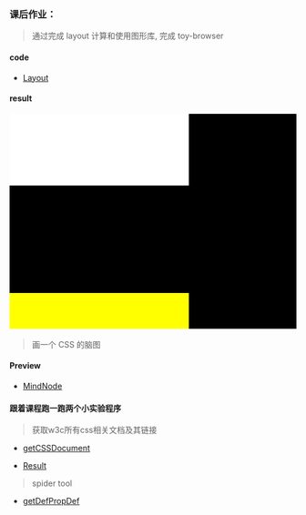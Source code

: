 ### 课后作业：

> 通过完成 layout 计算和使用图形库, 完成 toy-browser

#### code
- [Layout](./net/js/layout.js)

#### result
![image](./net/js/dom.jpg)

> 画一个 CSS 的脑图

#### Preview

- [MindNode](./reLearnCSS.mindnode)

#### 跟着课程跑一跑两个小实验程序

> 获取w3c所有css相关文档及其链接

- [getCSSDocument](./collect/getCSSDocument.js)

- [Result](./collect/cssDocument.json)

> spider tool

- [getDefPropDef](./collect/getDefPropDef.js)
